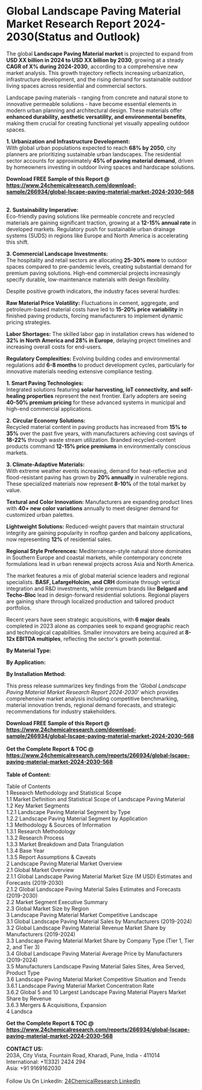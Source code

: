 <h1>Global Landscape Paving Material Market Research Report 2024-2030(Status and Outlook)</h1><p>The global <strong>Landscape Paving Material market</strong> is projected to expand from <strong>USD XX billion in 2024 to USD XX billion by 2030</strong>, growing at a steady <strong>CAGR of X% during 2024-2030</strong>, according to a comprehensive new market analysis. This growth trajectory reflects increasing urbanization, infrastructure development, and the rising demand for sustainable outdoor living spaces across residential and commercial sectors.</p><p>Landscape paving materials - ranging from concrete and natural stone to innovative permeable solutions - have become essential elements in modern urban planning and architectural design. These materials offer <strong>enhanced durability, aesthetic versatility, and environmental benefits</strong>, making them crucial for creating functional yet visually appealing outdoor spaces.</p><p><strong>1. Urbanization and Infrastructure Development:</strong><br>
With global urban populations expected to reach <strong>68% by 2050</strong>, city planners are prioritizing sustainable urban landscapes. The residential sector accounts for approximately <strong>45% of paving material demand</strong>, driven by homeowners investing in outdoor living spaces and hardscape solutions.</p><div><b>Download FREE Sample of this Report @ 
            <a href="https://www.24chemicalresearch.com/download-sample/266934/global-lscape-paving-material-market-2024-2030-568">
            https://www.24chemicalresearch.com/download-sample/266934/global-lscape-paving-material-market-2024-2030-568</a></b></div><br><p><strong>2. Sustainability Imperative:</strong><br>
Eco-friendly paving solutions like permeable concrete and recycled materials are gaining significant traction, growing at a <strong>12-15% annual rate</strong> in developed markets. Regulatory push for sustainable urban drainage systems (SUDS) in regions like Europe and North America is accelerating this shift.</p><p><strong>3. Commercial Landscape Investments:</strong><br>
The hospitality and retail sectors are allocating <strong>25-30% more</strong> to outdoor spaces compared to pre-pandemic levels, creating substantial demand for premium paving solutions. High-end commercial projects increasingly specify durable, low-maintenance materials with design flexibility.</p><p>Despite positive growth indicators, the industry faces several hurdles:</p><p><strong>Raw Material Price Volatility:</strong> Fluctuations in cement, aggregate, and petroleum-based material costs have led to <strong>15-20% price variability</strong> in finished paving products, forcing manufacturers to implement dynamic pricing strategies.</p><p><strong>Labor Shortages:</strong> The skilled labor gap in installation crews has widened to <strong>32% in North America and 28% in Europe</strong>, delaying project timelines and increasing overall costs for end-users.</p><p><strong>Regulatory Complexities:</strong> Evolving building codes and environmental regulations add <strong>6-8 months</strong> to product development cycles, particularly for innovative materials needing extensive compliance testing.</p><p><strong>1. Smart Paving Technologies:</strong><br>
Integrated solutions featuring <strong>solar harvesting, IoT connectivity, and self-healing properties</strong> represent the next frontier. Early adopters are seeing <strong>40-50% premium pricing</strong> for these advanced systems in municipal and high-end commercial applications.</p><p><strong>2. Circular Economy Solutions:</strong><br>
Recycled material content in paving products has increased from <strong>15% to 35%</strong> over the past five years, with manufacturers achieving cost savings of <strong>18-22%</strong> through waste stream utilization. Branded recycled-content products command <strong>12-15% price premiums</strong> in environmentally conscious markets.</p><p><strong>3. Climate-Adaptive Materials:</strong><br>
With extreme weather events increasing, demand for heat-reflective and flood-resistant paving has grown by <strong>20% annually</strong> in vulnerable regions. These specialized materials now represent <strong>8-10%</strong> of the total market by value.</p><p><strong>Textural and Color Innovation:</strong> Manufacturers are expanding product lines with <strong>40+ new color variations</strong> annually to meet designer demand for customized urban palettes.</p><p><strong>Lightweight Solutions:</strong> Reduced-weight pavers that maintain structural integrity are gaining popularity in rooftop garden and balcony applications, now representing <strong>12%</strong> of residential sales.</p><p><strong>Regional Style Preferences:</strong> Mediterranean-style natural stone dominates in Southern Europe and coastal markets, while contemporary concrete formulations lead in urban renewal projects across Asia and North America.</p><p>The market features a mix of global material science leaders and regional specialists. <strong>BASF, LafargeHolcim, and CRH</strong> dominate through vertical integration and R&amp;D investments, while premium brands like <strong>Belgard and Techo-Bloc</strong> lead in design-forward residential solutions. Regional players are gaining share through localized production and tailored product portfolios.</p><p>Recent years have seen strategic acquisitions, with <strong>6 major deals</strong> completed in 2023 alone as companies seek to expand geographic reach and technological capabilities. Smaller innovators are being acquired at <strong>8-12x EBITDA multiples</strong>, reflecting the sector's growth potential.</p><p><strong>By Material Type:</strong></p><p><strong>By Application:</strong></p><p><strong>By Installation Method:</strong></p><p>This press release summarizes key findings from the <em>'Global Landscape Paving Material Market Research Report 2024-2030'</em> which provides comprehensive market analysis including competitive benchmarking, material innovation trends, regional demand forecasts, and strategic recommendations for industry stakeholders.</p><div><b>Download FREE Sample of this Report @ 
            <a href="https://www.24chemicalresearch.com/download-sample/266934/global-lscape-paving-material-market-2024-2030-568">
            https://www.24chemicalresearch.com/download-sample/266934/global-lscape-paving-material-market-2024-2030-568</a></b></div><br><div><b>Get the Complete Report & TOC @ 
            <a href="https://www.24chemicalresearch.com/reports/266934/global-lscape-paving-material-market-2024-2030-568">
            https://www.24chemicalresearch.com/reports/266934/global-lscape-paving-material-market-2024-2030-568</a></b></div><br>
            <b>Table of Content:</b><p>Table of Contents<br />
1 Research Methodology and Statistical Scope<br />
1.1 Market Definition and Statistical Scope of Landscape Paving Material<br />
1.2 Key Market Segments<br />
1.2.1 Landscape Paving Material Segment by Type<br />
1.2.2 Landscape Paving Material Segment by Application<br />
1.3 Methodology & Sources of Information<br />
1.3.1 Research Methodology<br />
1.3.2 Research Process<br />
1.3.3 Market Breakdown and Data Triangulation<br />
1.3.4 Base Year<br />
1.3.5 Report Assumptions & Caveats<br />
2 Landscape Paving Material Market Overview<br />
2.1 Global Market Overview<br />
2.1.1 Global Landscape Paving Material Market Size (M USD) Estimates and Forecasts (2019-2030)<br />
2.1.2 Global Landscape Paving Material Sales Estimates and Forecasts (2019-2030)<br />
2.2 Market Segment Executive Summary<br />
2.3 Global Market Size by Region<br />
3 Landscape Paving Material Market Competitive Landscape<br />
3.1 Global Landscape Paving Material Sales by Manufacturers (2019-2024)<br />
3.2 Global Landscape Paving Material Revenue Market Share by Manufacturers (2019-2024)<br />
3.3 Landscape Paving Material Market Share by Company Type (Tier 1, Tier 2, and Tier 3)<br />
3.4 Global Landscape Paving Material Average Price by Manufacturers (2019-2024)<br />
3.5 Manufacturers Landscape Paving Material Sales Sites, Area Served, Product Type<br />
3.6 Landscape Paving Material Market Competitive Situation and Trends<br />
3.6.1 Landscape Paving Material Market Concentration Rate<br />
3.6.2 Global 5 and 10 Largest Landscape Paving Material Players Market Share by Revenue<br />
3.6.3 Mergers & Acquisitions, Expansion<br />
4 Landsca</p><div><b>Get the Complete Report & TOC @ 
            <a href="https://www.24chemicalresearch.com/reports/266934/global-lscape-paving-material-market-2024-2030-568">
            https://www.24chemicalresearch.com/reports/266934/global-lscape-paving-material-market-2024-2030-568</a></b></div><br><b>CONTACT US:</b><br>
            203A, City Vista, Fountain Road, Kharadi, Pune, India - 411014<br>
            International: +1(332) 2424 294<br>
            Asia: +91 9169162030 <br><br>
            Follow Us On LinkedIn: <a href="https://www.linkedin.com/company/24chemicalresearch/">24ChemicalResearch LinkedIn</a>